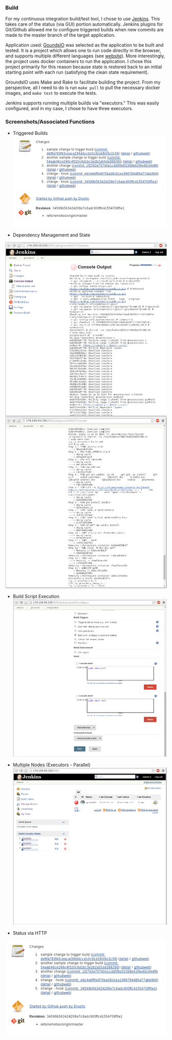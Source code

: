 ### Build

For my continuous integration build/test tool, I chose to use [Jenkins](http://jenkins-ci.org/).  This takes care of the status
(via GUI) portion automatically.  Jenkins plugins for Git/Github allowed me to configure triggered 
builds when new commits are made to the master branch of the target application.

Application used: [GoundsIO](https://github.com/grounds/grounds.io) was selected as the application to
be built and tested.  It is a project which allows one to run code directly in the browser, and supports
multiple different languages (see [website](http://beta.42grounds.io/)).  More interestingly, the project
uses docker containers to run the application.  I chose this project primarily for this reason because
state is restored back to an initial starting point with each run (satisfying the clean state
requirement).

GroundsIO uses Make and Rake to facilitate building the project.  From my perspective, all I need to do
is run `make pull` to pull the necessary docker images, and `make test` to execute the tests.

Jenkins supports running multiple builds via "executors."  This was easily configured, and in my case,
I chose to have three executors.

### Screenshots/Associated Functions

- Triggered Builds
![Build Trigger Via Git Hook](images/trigger.png "Build Trigger Via Git Hook")

- Dependency Management and State

![GroundsIO installs in Docker containers by default - state already handled](images/docker_state_log.png "Docker Containers Used in Install")
![Rails Bundler used to handle dependencies, all automated and part of GroundsIO install process (inside containers)](images/state_build_bundle.png "Rails Bundler")

- Build Script Execution
![Build Scripts](images/build_scripts.png "Build Scripts")


- Multiple Nodes (Executors - Parallel)
![Multiple Executors Running in Parallel](images/multiple_slaves.png "Multiple Executors")


- Status via HTTP

![Sample Status Page (before commit hooks were added)](images/trigger.png "Status Page")
